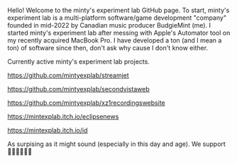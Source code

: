 Hello! Welcome to the minty's experiment lab GitHub page. To start, minty's experiment lab is a multi-platform software/game development "company" founded in mid-2022 by Canadian music producer BudgieMint (me). I started minty's experiment lab after messing with Apple's Automator tool on my recently acquired MacBook Pro. I have developed a ton (and I mean a ton) of software since then, don't ask why cause I don't know either. 

Currently active minty's experiment lab projects.

https://github.com/mintyexplab/streamjet

https://github.com/mintyexplab/secondvistaweb

https://github.com/mintyexplab/xz1recordingswebsite

https://mintexplab.itch.io/eclipsenews

https://mintexplab.itch.io/id


As surpising as it might sound (especially in this day and age). We support 🏳️‍🌈🏳️‍🌈🏳️‍🌈 
